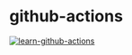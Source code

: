 # github-actions

[![learn-github-actions](https://github.com/Valdemird/github-actions/actions/workflows/test.yml/badge.svg)](https://github.com/Valdemird/github-actions/actions/workflows/test.yml)
